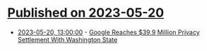 # [Published on 2023-05-20](index.md)

* [2023-05-20, 13:00:00](https://yro.slashdot.org/story/23/05/19/2258204/google-reaches-399-million-privacy-settlement-with-washington-state?utm_source=rss1.0mainlinkanon&utm_medium=feed) - [Google Reaches $39.9 Million Privacy Settlement With Washington State](https://yro.slashdot.org/story/23/05/19/2258204/google-reaches-399-million-privacy-settlement-with-washington-state?utm_source=rss1.0mainlinkanon&utm_medium=feed)
